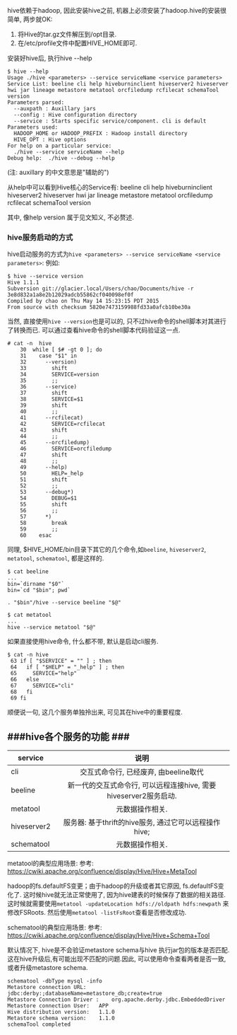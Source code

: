 hive依赖于hadoop, 因此安装hive之前, 机器上必须安装了hadoop.hive的安装很简单, 两步就OK: 

1. 将Hive的tar.gz文件解压到/opt目录.
2. 在/etc/profile文件中配置HIVE_HOME即可.

安装好hive后, 执行hive --help
```
$ hive --help
Usage ./hive <parameters> --service serviceName <service parameters>
Service List: beeline cli help hiveburninclient hiveserver2 hiveserver hwi jar lineage metastore metatool orcfiledump rcfilecat schemaTool version 
Parameters parsed:
  --auxpath : Auxillary jars 
  --config : Hive configuration directory
  --service : Starts specific service/component. cli is default
Parameters used:
  HADOOP_HOME or HADOOP_PREFIX : Hadoop install directory
  HIVE_OPT : Hive options
For help on a particular service:
  ./hive --service serviceName --help
Debug help:  ./hive --debug --help
```
(注: auxillary 的中文意思是"辅助的")

从help中可以看到Hive核心的Service有:
beeline cli help hiveburninclient hiveserver2 hiveserver hwi jar lineage metastore metatool orcfiledump rcfilecat schemaTool version

其中, 像help version 属于见文知义, 不必赘述.

### hive服务启动的方式 ###
hive启动服务的方式为`hive <parameters> --service serviceName <service parameters>`:
例如: 
```
$ hive --service version
Hive 1.1.1
Subversion git://glacier.local/Users/chao/Documents/hive -r 3e8d832a1a8e2b12029adcb55862cf040098ef0f
Compiled by chao on Thu May 14 15:23:15 PDT 2015
From source with checksum 5820e7473159988fd33a0afcb10be30a
```
当然, 直接使用`hive --version`也是可以的, 只不过hive命令的shell脚本对其进行了转换而已. 可以通过查看hive命令的shell脚本代码验证这一点.
```
# cat -n  hive  
    30	while [ $# -gt 0 ]; do
    31	  case "$1" in
    32	    --version)
    33	      shift
    34	      SERVICE=version
    35	      ;;
    36	    --service)
    37	      shift
    38	      SERVICE=$1
    39	      shift
    40	      ;;
    41	    --rcfilecat)
    42	      SERVICE=rcfilecat
    43	      shift
    44	      ;;
    45	    --orcfiledump)
    46	      SERVICE=orcfiledump
    47	      shift
    48	      ;;
    49	    --help)
    50	      HELP=_help
    51	      shift
    52	      ;;
    53	    --debug*)
    54	      DEBUG=$1
    55	      shift
    56	      ;;
    57	    *)
    58	      break
    59	      ;;
    60	  esac
```
同理, $HIVE_HOME/bin目录下其它的几个命令,如`beeline`, `hiveserver2`, `metatool`, `schematool`, 都是这样的. 
```
$ cat beeline
...
bin=`dirname "$0"`
bin=`cd "$bin"; pwd`

. "$bin"/hive --service beeline "$@"

$ cat metatool
...
hive --service metatool "$@"
```

如果直接使用hive命令, 什么都不带, 默认是启动cli服务.
```
$ cat -n hive
 63 if [ "$SERVICE" = "" ] ; then
 64   if [ "$HELP" = "_help" ] ; then
 65     SERVICE="help"
 66   else
 67     SERVICE="cli"
 68   fi
 69 fi

```
顺便说一句, 这几个服务单独拎出来, 可见其在hive中的重要程度. 

###hive各个服务的功能 ###
-----
| service | 说明 |
| ------------- |:-------------:| 
| cli              | 交互式命令行, 已经废弃, 由beeline取代 |
| beeline      |新一代的交互式命令行, 可以远程连接hive, 需要hiveserver2服务启动. |
| metatool   | 元数据操作相关.  |
| hiveserver2| 服务器: 基于thrift的hive服务, 通过它可以远程操作hive; |
| schematool| 元数据操作相关.  |

metatool的典型应用场景:
参考: https://cwiki.apache.org/confluence/display/Hive/Hive+MetaTool

hadoop的fs.defaultFS变更；由于hadoop的升级或者其它原因, fs.defaultFS变化了. 这时候hive就无法正常使用了, 因为hive建表的时候保存了数据的相关路径. 这时候就需要使用`metatool -updateLocation hdfs://oldpath hdfs:newpath` 来修改FSRoots. 然后使用`metatool -listFsRoot`查看是否修改成功.

schematool的典型应用场景:
参考: https://cwiki.apache.org/confluence/display/Hive/Hive+Schema+Tool 

默认情况下, hive是不会验证metastore schema与hive 执行jar包的版本是否匹配. 这在hive升级后,有可能出现不匹配的问题.因此, 可以使用命令查看两者是否一致, 或者升级metastore schema. 
```
schematool -dbType mysql -info
Metastore connection URL:	 jdbc:derby:;databaseName=metastore_db;create=true
Metastore Connection Driver :	 org.apache.derby.jdbc.EmbeddedDriver
Metastore connection User:	 APP
Hive distribution version:	 1.1.0
Metastore schema version:	 1.1.0
schemaTool completed
```


